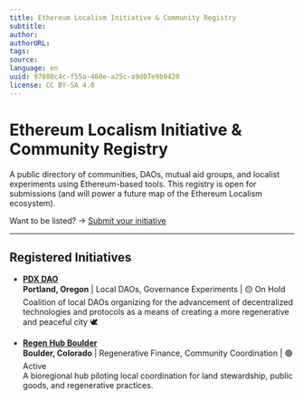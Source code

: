 ```yaml
---
title: Ethereum Localism Initiative & Community Registry
subtitle: 
author: 
authorURL: 
tags: 
source: 
language: en
uuid: 97808c4c-f55a-460e-a25c-a9d07e9b9420
license: CC BY-SA 4.0
---
```

# Ethereum Localism Initiative & Community Registry

A public directory of communities, DAOs, mutual aid groups, and localist experiments using Ethereum-based tools. This registry is open for submissions (and will power a future map of the Ethereum Localism ecosystem).

Want to be listed? → [Submit your initiative](LINK-TO-FORM)

---

## Registered Initiatives

- **[PDX DAO](/library/Registry/pdx-dao)**  
  **Portland, Oregon** | Local DAOs, Governance Experiments | 🟡 On Hold  
  Coalition of local DAOs organizing for the advancement of decentralized technologies and protocols as a means of creating a more regenerative and peaceful city 🕊️

- **[Regen Hub Boulder](/library/Registry/regen-hub-boulder)**  
  **Boulder, Colorado** | Regenerative Finance, Community Coordination | 🟢 Active  
  A bioregional hub piloting local coordination for land stewardship, public goods, and regenerative practices.